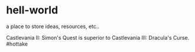 # hell-world
a place to store ideas, resources, etc..

Castlevania II: Simon's Quest is superior to Castlevania III: Dracula's Curse.
#hottake
